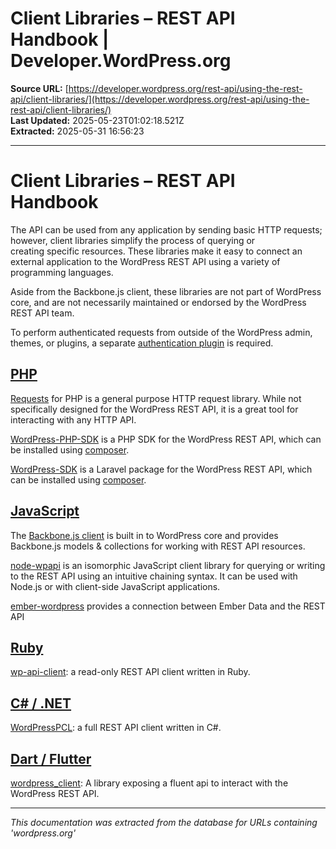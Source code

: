 # Client Libraries – REST API Handbook | Developer.WordPress.org

**Source URL:** [https://developer.wordpress.org/rest-api/using-the-rest-api/client-libraries/](https://developer.wordpress.org/rest-api/using-the-rest-api/client-libraries/)  
**Last Updated:** 2025-05-23T01:02:18.521Z  
**Extracted:** 2025-05-31 16:56:23

---

# Client Libraries – REST API Handbook

The API can be used from any application by sending basic HTTP requests; however, client libraries simplify the process of querying or creating specific resources. These libraries make it easy to connect an external application to the WordPress REST API using a variety of programming languages.

Aside from the Backbone.js client, these libraries are not part of WordPress core, and are not necessarily maintained or endorsed by the WordPress REST API team.

To perform authenticated requests from outside of the WordPress admin, themes, or plugins, a separate [authentication plugin](https://developer.wordpress.org/rest-api/authentication/#authentication-plugins) is required.

## [PHP](#php)

[Requests](https://github.com/WordPress/Requests) for PHP is a general purpose HTTP request library. While not specifically designed for the WordPress REST API, it is a great tool for interacting with any HTTP API.

[WordPress-PHP-SDK](https://github.com/madeITBelgium/WordPress-PHP-SDK) is a PHP SDK for the WordPress REST API, which can be installed using [composer](https://getcomposer.org/).

[WordPress-SDK](https://github.com/storipress/wordpress-sdk) is a Laravel package for the WordPress REST API, which can be installed using [composer](https://getcomposer.org/).

## [JavaScript](#javascript)

The [Backbone.js client](https://developer.wordpress.org/rest-api/backbone-javascript-client/) is built in to WordPress core and provides Backbone.js models & collections for working with REST API resources.

[node-wpapi](http://wp-api.org/node-wpapi) is an isomorphic JavaScript client library for querying or writing to the REST API using an intuitive chaining syntax. It can be used with Node.js or with client-side JavaScript applications.

[ember-wordpress](https://github.com/oskarrough/ember-wordpress) provides a connection between Ember Data and the REST API

## [Ruby](#ruby)

[wp-api-client](https://github.com/duncanjbrown/wp-api-client): a read-only REST API client written in Ruby.

## [C# / .NET](#c-net)

[WordPressPCL](https://github.com/wp-net/WordPressPCL): a full REST API client written in C#.

## [Dart / Flutter](#dart-flutter)

[wordpress\_client](https://pub.dev/packages/wordpress_client): A library exposing a fluent api to interact with the WordPress REST API.

---

*This documentation was extracted from the database for URLs containing 'wordpress.org'*

